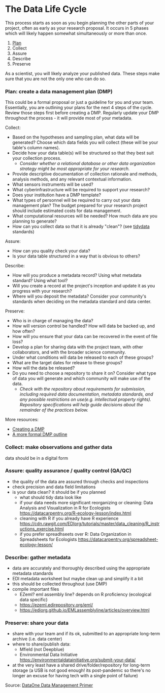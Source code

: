 # The Data Life Cycle
This process starts as soon as you begin planning the other parts of your project, often as early as your research proposal. It occurs in 5 phases which will likely happen somewhat simultaneously or more than once.
1. [Plan](#plan-create-a-data-management-plan-dmp)
2. Collect
3. Assure
4. Describe 
5. Preserve  

As a scientist, you will likely analyze your published data. These steps make sure that you are not the only one who can do so.


### Plan: create a data management plan (DMP)
This could be a formal proposal or just a guideline for you and your team. Essentially, you are outlining your plans for the next 4 steps of the cycle. Review those steps first before creating a DMP. Regularly update your DMP throughout the process - it will provide most of your metadata.  

Collect:
- Based on the hypotheses and sampling plan, what data will be generated? Choose which data fields you will collect (these will be your table's column names).  
- Decide how your data table(s) will be structured so that they best suit your collection process. 
  - *Consider whether a relational database or other data organization strategy might be most appropriate for your research.*
- Provide descriptive documentation of collection rationale and methods, analysis methods, and any relevant contextual information. 
- What sensors instruments will be used? 
- What cyberinfrastructure will be required to support your research?
- Does your institution have a DMP template?
- What types of personnel will be required to carry out your data management plan? The budget prepared for your research project should include estimated costs for data management.
- What computational resources will be needed? How much data are you planning to generate?
- How can you collect data so that it is already "clean"? (see [tidydata](https://cran.r-project.org/web/packages/tidyr/vignettes/tidy-data.html) standards)  

Assure:
- How can you quality check your data?
- Is your data table structured in a way that is obvious to others?  

Describe:
- How will you produce a metadata record? Using what metadata standard? Using what tool? 
- Will you create a record at the project's inception and update it as you progress with your research? 
- Where will you deposit the metadata? Consider your community's standards when deciding on the metadata standard and data center.  

Preserve:
- Who is in charge of managing the data? 
- How will version control be handled? How will data be backed up, and how often?
- How will you ensure that your data can be recovered in the event of file loss?
- Develop a plan for sharing data with the project team, with other collaborators, and with the broader science community. 
- Under what conditions will data be released to each of these groups? 
- What are the target dates for release to these groups? 
- How will the data be released? 
- Do you need to choose a repository to share it on? Consider what type of data you will generate and which community will make use of the data.
  - *Check with the repository about requirements for submission, including required data documentation, metadata standards, and any possible restrictions on use(e.g. intellectual property rights). Repository specifications will help guide decisions about the remainder of the practices below.*

More resources:
- [Creating a DMP](https://old.dataone.org/sites/all/documents/education-modules/handouts/L03_DataManagement_Handout.pdf)
- [A more formal DMP outline](https://www.icpsr.umich.edu/web/pages/datamanagement/dmp/framework.html)


### Collect: make observations and gather data
data should be in a digital form


### Assure: quality assurance / quality control (QA/QC)
- the quality of the data are assured through checks and inspections
- check precision and data field limitations
- is your data clean? it should be if you planned
  - what should tidy data look like
  - if your data needs more significant reorganizing or cleaning: Data Analysis and Visualization in R for Ecologists https://datacarpentry.org/R-ecology-lesson/index.html
   - cleaning with R if you already have R experience https://cdn.rawgit.com/EDIorg/tutorials/master/data_cleaning/R_instructions_exercise.html
   - if you prefer spreadhseets over R: Data Organization in Spreadsheets for Ecologists https://datacarpentry.org/spreadsheet-ecology-lesson/


### Describe: gather metadata
- data are accurately and thoroughly described using the appropriate metadata standards
- EDI metadata worksheet but maybe clean up and simplify it a bit
- this should be collected throughout (use DMP)
- compile important files
  - EZeml? eml assembly line? depends on R proficiency (ecological data specific)
  - https://ezeml.edirepository.org/eml/
  - https://ediorg.github.io/EMLassemblyline/articles/overview.html


### Preserve: share your data
- share with your team and if its ok, submitted to an appropriate long-term archive (i.e. data center)
- where to share/publish data:
  - Mfield (not Deepblue)
  - Environmental Data Initiative https://environmentaldatainitiative.org/submit-your-data/
- at the very least have a shared drive/folder/repository for long-term storage (a USB is not good enough! its post-pandemic so there's no longer an excuse for having tech with a single point of failure)


Source: [DataOne Data Management Primer](https://old.dataone.org/sites/all/documents/DataONE_BP_Primer_020212.pdf)
